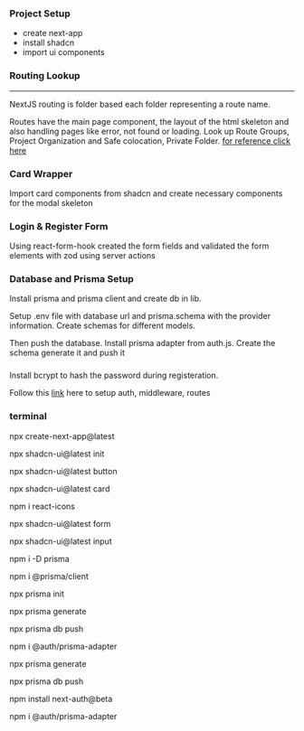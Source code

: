 ### Project Setup

- create next-app
- install shadcn
- import ui components

### Routing Lookup

---

NextJS routing is folder based each folder representing a route name.

Routes have the main page component, the layout of the html skeleton and also handling pages like error, not found or loading.
Look up Route Groups, Project Organization and Safe colocation, Private Folder.
[for reference click here](https://nextjs.org/docs/app/building-your-application/routing)

### Card Wrapper

Import card components from shadcn and create necessary components for the modal skeleton

### Login & Register Form

Using react-form-hook created the form fields and validated the form elements with zod using server actions

### Database and Prisma Setup

Install prisma and prisma client and create db in lib.

Setup .env file with database url and prisma.schema with the provider information. Create schemas for different models.

Then push the database. Install prisma adapter from auth.js. Create the schema generate it and push it

###

Install bcrypt to hash the password during registeration.

Follow this [link](https://authjs.dev/guides/upgrade-to-v5?authentication-method=middleware) here to setup auth, middleware, routes


### terminal

npx create-next-app@latest

npx shadcn-ui@latest init

npx shadcn-ui@latest button

npx shadcn-ui@latest card

npm i react-icons

npx shadcn-ui@latest form

npx shadcn-ui@latest input

npm i -D prisma

npm i @prisma/client

npx prisma init

npx prisma generate

npx prisma db push

npm i @auth/prisma-adapter

npx prisma generate

npx prisma db push

npm install next-auth@beta

npm i @auth/prisma-adapter
